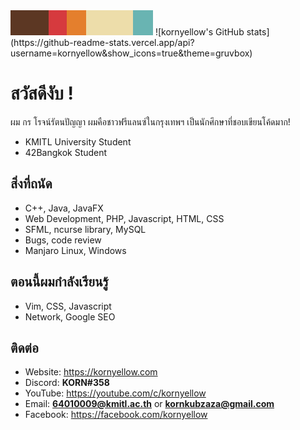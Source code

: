 <img src="gruvbox_banner.png">
![kornyellow's GitHub stats](https://github-readme-stats.vercel.app/api?username=kornyellow&show_icons=true&theme=gruvbox)

# สวัสดีงับ !
ผม กร โรจน์รัตนปัญญา ผมคือชาวฟรีแลนซ์ในกรุงเทพฯ เป็นนักศึกษาที่ชอบเขียนโค้ดมาก!

- KMITL University Student
- 42Bangkok Student

## สิ่งที่ถนัด
- C++, Java, JavaFX
- Web Development, PHP, Javascript, HTML, CSS
- SFML, ncurse library, MySQL
- Bugs, code review
- Manjaro Linux, Windows

## ตอนนี้ผมกำลังเรียนรู้
- Vim, CSS, Javascript
- Network, Google SEO

## ติดต่อ
- Website: https://kornyellow.com
- Discord: **KORN#358**
- YouTube: https://youtube.com/c/kornyellow
- Email: **64010009@kmitl.ac.th** or **kornkubzaza@gmail.com**
- Facebook: https://facebook.com/kornyellow
